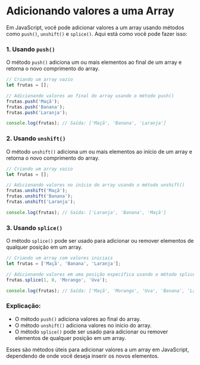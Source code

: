 # Adicionando valores a uma Array


Em JavaScript, você pode adicionar valores a um array usando métodos como `push()`, `unshift()` e `splice()`. Aqui está como você pode fazer isso:

### 1. Usando `push()`

O método `push()` adiciona um ou mais elementos ao final de um array e retorna o novo comprimento do array.

```javascript
// Criando um array vazio
let frutas = [];

// Adicionando valores ao final do array usando o método push()
frutas.push('Maçã');
frutas.push('Banana');
frutas.push('Laranja');

console.log(frutas); // Saída: ['Maçã', 'Banana', 'Laranja']
```

### 2. Usando `unshift()`

O método `unshift()` adiciona um ou mais elementos ao início de um array e retorna o novo comprimento do array.

```javascript
// Criando um array vazio
let frutas = [];

// Adicionando valores no início do array usando o método unshift()
frutas.unshift('Maçã');
frutas.unshift('Banana');
frutas.unshift('Laranja');

console.log(frutas); // Saída: ['Laranja', 'Banana', 'Maçã']
```

### 3. Usando `splice()`

O método `splice()` pode ser usado para adicionar ou remover elementos de qualquer posição em um array.

```javascript
// Criando um array com valores iniciais
let frutas = ['Maçã', 'Banana', 'Laranja'];

// Adicionando valores em uma posição específica usando o método splice()
frutas.splice(1, 0, 'Morango', 'Uva');

console.log(frutas); // Saída: ['Maçã', 'Morango', 'Uva', 'Banana', 'Laranja']
```

### Explicação:

- O método `push()` adiciona valores ao final do array.
- O método `unshift()` adiciona valores no início do array.
- O método `splice()` pode ser usado para adicionar ou remover elementos de qualquer posição em um array. 

Esses são métodos úteis para adicionar valores a um array em JavaScript, dependendo de onde você deseja inserir os novos elementos.